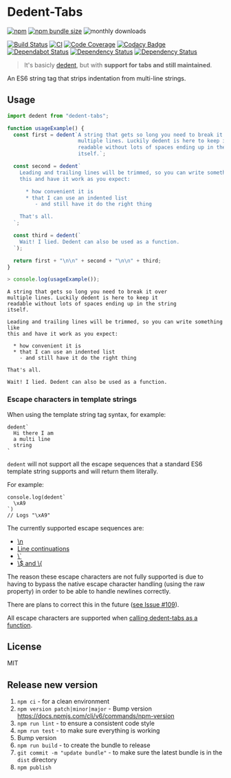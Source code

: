 # Dedent-Tabs

[![npm](https://img.shields.io/npm/v/dedent-tabs?color=brightgreen)](https://www.npmjs.com/package/dedent-tabs)
[![npm bundle size](https://img.shields.io/bundlephobia/min/dedent-tabs?color=brightgreen)](https://bundlephobia.com/result?p=dedent-tabs)
![monthly downloads](https://img.shields.io/npm/dm/dedent-tabs.svg)

[![Build Status](https://travis-ci.com/adrianjost/dedent-tabs.svg?branch=master)](https://travis-ci.com/adrianjost/dedent-tabs)
[![CI](https://github.com/adrianjost/dedent-tabs/workflows/CI/badge.svg)](https://github.com/adrianjost/dedent-tabs/actions?query=workflow%3ACI)
[![Code Coverage](https://codecov.io/gh/adrianjost/dedent-tabs/branch/master/graph/badge.svg)](https://codecov.io/gh/adrianjost/dedent-tabs)
[![Codacy Badge](https://api.codacy.com/project/badge/Grade/7e343810585c48f1ac7c2acdb8bdad5d)](https://www.codacy.com/app/adrianjost/dedent-tabs?utm_source=github.com&utm_medium=referral&utm_content=adrianjost/dedent-tabs&utm_campaign=Badge_Grade)
[![Dependabot Status](https://api.dependabot.com/badges/status?host=github&repo=adrianjost/dedent-tabs)](https://dependabot.com)
[![Dependency Status](https://david-dm.org/adrianjost/dedent-tabs.svg)](https://david-dm.org/adrianjost/dedent-tabs)
[![Dependency Status](https://david-dm.org/adrianjost/dedent-tabs/dev-status.svg)](https://david-dm.org/adrianjost/dedent-tabs?type=dev)

> It's basicly [dedent](https://www.npmjs.com/package/dedent), but with **support for tabs and still maintained**.

An ES6 string tag that strips indentation from multi-line strings.

## Usage

```js
import dedent from "dedent-tabs";

function usageExample() {
  const first = dedent`A string that gets so long you need to break it over
                       multiple lines. Luckily dedent is here to keep it
                       readable without lots of spaces ending up in the string
                       itself.`;

  const second = dedent`
    Leading and trailing lines will be trimmed, so you can write something like
    this and have it work as you expect:

      * how convenient it is
      * that I can use an indented list
         - and still have it do the right thing

    That's all.
  `;

  const third = dedent(`
    Wait! I lied. Dedent can also be used as a function.
  `);

  return first + "\n\n" + second + "\n\n" + third;
}
```

```js
> console.log(usageExample());
```

```text
A string that gets so long you need to break it over
multiple lines. Luckily dedent is here to keep it
readable without lots of spaces ending up in the string
itself.

Leading and trailing lines will be trimmed, so you can write something like
this and have it work as you expect:

  * how convenient it is
  * that I can use an indented list
    - and still have it do the right thing

That's all.

Wait! I lied. Dedent can also be used as a function.
```

### Escape characters in template strings

When using the template string tag syntax, for example:

```
dedent`
  Hi there I am
  a multi line
  string
`
```

`dedent` will not support all the escape sequences that a standard ES6 template string supports and will return them literally.

For example:

```
console.log(dedent`
  \xA9
`)
// Logs "\xA9"
```

The currently supported escape sequences are:

- [\n](https://github.com/adrianjost/dedent-tabs/blob/d23380be141ccf7ba704f7b1e6ba9d3f0d388783/__tests__/dedent-tests.js#L93)
- [Line continuations](https://github.com/adrianjost/dedent-tabs/blob/d23380be141ccf7ba704f7b1e6ba9d3f0d388783/__tests__/dedent-tests.js#L22)
- [\\`](https://github.com/adrianjost/dedent-tabs/blob/d23380be141ccf7ba704f7b1e6ba9d3f0d388783/__tests__/dedent-tests.js#L83)
- [\\\$ and \\{](https://github.com/adrianjost/dedent-tabs/blob/d23380be141ccf7ba704f7b1e6ba9d3f0d388783/__tests__/dedent-tests.js#L87)

The reason these escape characters are not fully supported is due to having to bypass the native escape character handling (using the raw property) in order to be able to handle newlines correctly.

There are plans to correct this in the future ([see Issue #109](https://github.com/adrianjost/dedent-tabs/issues/109)).

All escape characters are supported when [calling dedent-tabs as a function](https://github.com/adrianjost/dedent-tabs/blob/d23380be141ccf7ba704f7b1e6ba9d3f0d388783/__tests__/dedent-tests.js#L118).

## License

MIT

## Release new version

1. `npm ci` - for a clean environment
1. `npm version patch|minor|major` - Bump version https://docs.npmjs.com/cli/v6/commands/npm-version
1. `npm run lint` - to ensure a consistent code style
1. `npm run test` - to make sure everything is working
1. Bump version
1. `npm run build` - to create the bundle to release
1. `git commit -m "update bundle"` - to make sure the latest bundle is in the `dist` directory
1. `npm publish`
